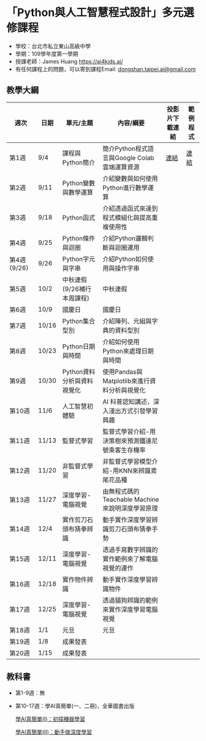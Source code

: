[](http://www.tshs.tp.edu.tw/images/bg/logo.jpg)

# 「Python與人工智慧程式設計」多元選修課程

* 學校：台北市私立東山高級中學
* 學期：109學年度第一學期
* 授課老師：James Huang https://ai4kids.ai/
* 有任何課程上的問題，可以寄到課程Email: dongshan.taipei.ai@gmail.com

## 教學大綱

|週次|日期|單元/主題|內容/綱要|投影片下載連結|範例程式|
|---|---|---|---|---|---|
|第1週|9/4|課程與Python簡介|簡介Python程式語言與Google Colab雲端運算資源|[連結](https://drive.google.com/file/d/1Vt4z3P2IOV9CEDvvFU2vmLbR4D4KRPy8/view?usp=sharing)|[連結](https://github.com/ai4kids-tw/DongShan-Taipei-AI-1091/tree/master/Week%201%20Python%E7%B0%A1%E4%BB%8B)|
|第2週|9/11|Python變數與數學運算|介紹變數與如何使用Python進行數學運算|||
|第3週|9/18|Python函式|介紹透過函式來達到程式模組化與提高重複使用性	|||
|第4週|9/25|Python條件與迴圈|介紹Python邏輯判斷與迴圈運用|||
|第4週(9/26)|9/26|Python字元與字串|介紹Python如何使用與操作字串|||
|第5週|10/2|中秋連假(9/26補行本周課程)|中秋連假|||
|第6週|10/9|國慶日|國慶日|||
|第7週|10/16|Python集合型別|介紹陣列、元組與字典的資料型別|||
|第8週|10/23|Python日期與時間|介紹如何使用Python來處理日期與時間|||
|第9週|10/30|Python資料分析與資料視覺化|使用Pandas與Matplotlib來進行資料分析與視覺化|||
|第10週|11/6|人工智慧初體驗|AI 科普認知講述，深入淺出方式引發學習興趣|||
|第11週|11/13|監督式學習|監督式學習介紹-用決策樹來預測鐵達尼號乘客生存機率|||
|第12週|11/20|非監督式學習|非監督式學習模型介紹-用KNN來辨識鳶尾花品種|||
|第13週|11/27|深度學習-電腦視覺|由無程式碼的Teachable Machine來說明深度學習原理|||
|第14週|12/4|實作剪刀石頭布猜拳辨識|動手實作深度學習辨識剪刀石頭布猜拳手勢|||
|第15週|12/11|深度學習-電腦視覺|透過手寫數字辨識的實作範例來了解電腦視覺的運作|||
|第16週|12/18|實作物件辨識|動手實作深度學習辨識物件|||
|第17週|12/25|深度學習-電腦視覺|透過貓狗辨識的範例來實作深度學習電腦視覺|||
|第18週|1/1|元旦|元旦|||
|第19週|1/8|成果發表||||
|第20週|1/15|成果發表||||

## 教科書

* 第1-9週：無
* 第10-17週：學AI真簡單(一、二冊)，全華圖書出版
  
  [學AI真簡單(I)：初探機器學習](http://www.chwa.com.tw/NEWciv/bookinfo.asp?b_no=04G11)
  
  [學AI真簡單(II)：動手做深度學習](http://www.chwa.com.tw/NEWciv/bookinfo.asp?b_no=04G12)
